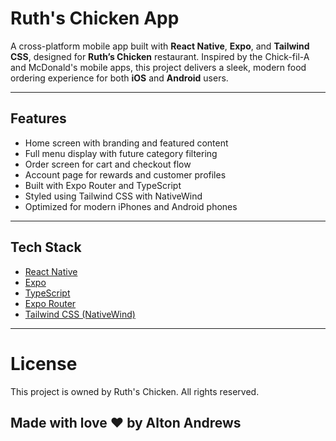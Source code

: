 # Ruth's Chicken App

A cross-platform mobile app built with **React Native**, **Expo**, and **Tailwind CSS**, designed for **Ruth’s Chicken** restaurant. Inspired by the Chick-fil-A and McDonald's mobile apps, this project delivers a sleek, modern food ordering experience for both **iOS** and **Android** users.

---

## Features

- Home screen with branding and featured content
- Full menu display with future category filtering
- Order screen for cart and checkout flow
- Account page for rewards and customer profiles
- Built with Expo Router and TypeScript
- Styled using Tailwind CSS with NativeWind
- Optimized for modern iPhones and Android phones

---

## Tech Stack

- [React Native](https://reactnative.dev/)
- [Expo](https://expo.dev/)
- [TypeScript](https://www.typescriptlang.org/)
- [Expo Router](https://expo.github.io/router/)
- [Tailwind CSS (NativeWind)](https://www.nativewind.dev/)

---

# License

This project is owned by Ruth's Chicken. All rights reserved.

## Made with love ❤️ by Alton Andrews